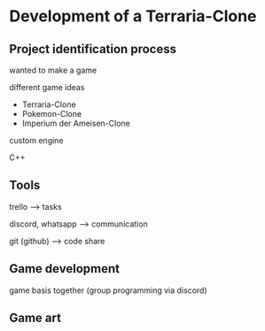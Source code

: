 # Development of a Terraria-Clone

## Project identification process

wanted to make a game

different game ideas
- Terraria-Clone
- Pokemon-Clone
- Imperium der Ameisen-Clone

custom engine

C++

## Tools

trello --> tasks

discord, whatsapp --> communication

git (github) --> code share

## Game development 

game basis together (group programming via discord)



## Game art

